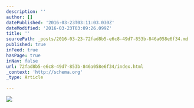 ```yaml
---
description: ''
author: []
datePublished: '2016-03-23T03:11:03.030Z'
dateModified: '2016-03-23T03:09:26.099Z'
title: ''
sourcePath: _posts/2016-03-23-72fad8b5-e6c8-49d7-853b-846a058e6f34.md
published: true
inFeed: true
hasPage: true
inNav: false
url: 72fad8b5-e6c8-49d7-853b-846a058e6f34/index.html
_context: 'http://schema.org'
_type: Article

---
```

![](https://the-grid-user-content.s3-us-west-2.amazonaws.com/6f59cf8c-d7a8-4224-9766-565d683f8905.png)
